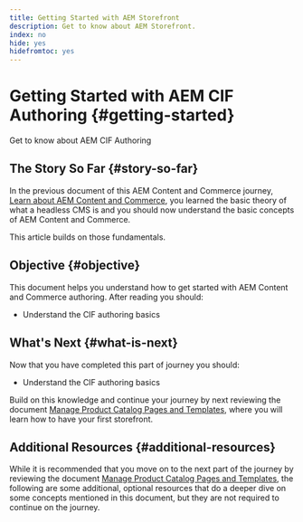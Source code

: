 ```yaml
---
title: Getting Started with AEM Storefront
description: Get to know about AEM Storefront.
index: no
hide: yes
hidefromtoc: yes
---
```

# Getting Started with AEM CIF Authoring {#getting-started}

Get to know about AEM CIF Authoring

## The Story So Far {#story-so-far}

In the previous document of this AEM Content and Commerce journey, [Learn about AEM Content and Commerce](/help/commerce-cloud/introduction.md), you learned the basic theory of what a headless CMS is and you should now understand the basic concepts of AEM Content and Commerce.

This article builds on those fundamentals.

## Objective {#objective}

This document helps you understand how to get started with AEM Content and Commerce authoring. After reading you should:

* Understand the CIF authoring basics




## What's Next {#what-is-next}

Now that you have completed this part of journey you should:

* Understand the CIF authoring basics

Build on this knowledge and continue your journey by next reviewing the document [Manage Product Catalog Pages and Templates](catalog-templates.md), where you will learn how to have your first storefront.

## Additional Resources {#additional-resources}

While it is recommended that you move on to the next part of the journey by reviewing the document [Manage Product Catalog Pages and Templates](catalog-templates.md), the following are some additional, optional resources that do a deeper dive on some concepts mentioned in this document, but they are not required to continue on the journey.


